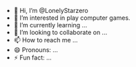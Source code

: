 - 👋 Hi, I’m @LonelyStarzero
- 👀 I’m interested in play computer games.
- 🌱 I’m currently learning ...
- 💞️ I’m looking to collaborate on ...
- 📫 How to reach me ...
- 😄 Pronouns: ...
- ⚡ Fun fact: ...

<!---
LonelyStarzero/LonelyStarzero is a ✨ special ✨ repository because its `README.md` (this file) appears on your GitHub profile.
You can click the Preview link to take a look at your changes.
--->
